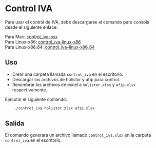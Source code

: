 # Control IVA

Para usar el control de IVA, debe descargarse el comando para consola desde el siguiente enlace:

Para Mac: [control_iva-osx](https://github.com/facundoosti/control_iva/blob/main/control_iva-1.0.0-osx.tar.gz)\
Para Linux-x86: [control_iva-linux-x86](https://github.com/facundoosti/control_iva/blob/main/control_iva-1.0.0-linux-x86.tar.gz)\
Para Linux-x86_64: [control_iva-linux-x86_64](https://github.com/facundoosti/control_iva/blob/main/control_iva-1.0.0-linux-x86_64.tar.gz)

## Uso

- Crear una carpeta llamada `control_iva` en el escritorio.
- Descargar los archivos de holistor y afip para control.
- Renombrar los archivos de excel a `holistor.xlsx` y `afip.xlsx` respectivamente.

Ejecutar el siguiente comando:

```bash
    ./control_iva holistor.xlsx afip.xlsx
```

## Salida

El comando generará un archivo llamado `control_iva.xlsx` en la carpeta `control_iva` en el escritorio.
